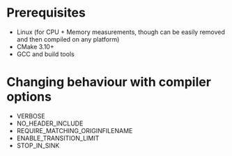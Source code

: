 # Prerequisites
- Linux (for CPU + Memory measurements, though can be easily removed and then compiled on any platform)
- CMake 3.10+
- GCC and build tools

# Changing behaviour with compiler options
- VERBOSE
- NO_HEADER_INCLUDE
- REQUIRE_MATCHING_ORIGINFILENAME
- ENABLE_TRANSITION_LIMIT
- STOP_IN_SINK

